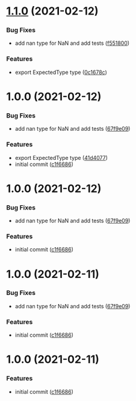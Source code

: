 # [1.1.0](https://github.com/orioro/node-validate-type/compare/v1.0.0...v1.1.0) (2021-02-12)


### Bug Fixes

* add nan type for NaN and add tests ([f551800](https://github.com/orioro/node-validate-type/commit/f55180033b6d0d9f37521c80a40aabc4d7257c2d))


### Features

* export ExpectedType type ([0c1678c](https://github.com/orioro/node-validate-type/commit/0c1678ccec73868ee45d9687138705a50450b1f0))

# 1.0.0 (2021-02-12)


### Bug Fixes

* add nan type for NaN and add tests ([67f9e09](https://github.com/orioro/node-validate-type/commit/67f9e094453cabc0230e9273c8e2fb511fa7815b))


### Features

* export ExpectedType type ([41d4077](https://github.com/orioro/node-validate-type/commit/41d4077b8da97918c13c65e09b21c2444cefe582))
* initial commit ([c1f6686](https://github.com/orioro/node-validate-type/commit/c1f6686f2f31d9d1e7c65e634561644fbb3a1af8))

# 1.0.0 (2021-02-12)


### Bug Fixes

* add nan type for NaN and add tests ([67f9e09](https://github.com/orioro/node-validate-type/commit/67f9e094453cabc0230e9273c8e2fb511fa7815b))


### Features

* initial commit ([c1f6686](https://github.com/orioro/node-validate-type/commit/c1f6686f2f31d9d1e7c65e634561644fbb3a1af8))

# 1.0.0 (2021-02-11)


### Bug Fixes

* add nan type for NaN and add tests ([67f9e09](https://github.com/orioro/node-validate-type/commit/67f9e094453cabc0230e9273c8e2fb511fa7815b))


### Features

* initial commit ([c1f6686](https://github.com/orioro/node-validate-type/commit/c1f6686f2f31d9d1e7c65e634561644fbb3a1af8))

# 1.0.0 (2021-02-11)


### Features

* initial commit ([c1f6686](https://github.com/orioro/node-validate-type/commit/c1f6686f2f31d9d1e7c65e634561644fbb3a1af8))
